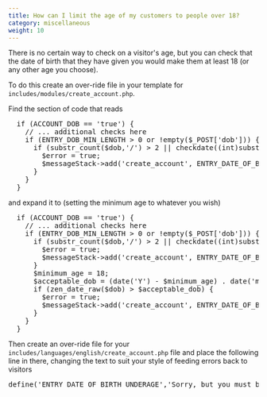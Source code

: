 ```yaml
---
title: How can I limit the age of my customers to people over 18?
category: miscellaneous
weight: 10
---
```


There is no certain way to check on a visitor's age, but you can check that the date of birth that they have given you would make them at least 18 (or any other age you choose).

To do this create an over-ride file in your template for <code>includes/modules/create_account.php</code>.

Find the section of code that reads
<pre>
  if (ACCOUNT_DOB == 'true') {
    // ... additional checks here 
    if (ENTRY_DOB_MIN_LENGTH > 0 or !empty($_POST['dob'])) {
      if (substr_count($dob,'/') > 2 || checkdate((int)substr(zen_date_raw($dob), 4, 2), (int)substr(zen_date_raw($dob), 6, 2), (int)substr(zen_date_raw($dob), 0, 4)) == false) {
        $error = true;
        $messageStack->add('create_account', ENTRY_DATE_OF_BIRTH_ERROR);
      }
    }
  }
</pre>

and expand it to (setting the minimum age to whatever you wish)

<pre>
  if (ACCOUNT_DOB == 'true') {
    // ... additional checks here 
    if (ENTRY_DOB_MIN_LENGTH > 0 or !empty($_POST['dob'])) {
      if (substr_count($dob,'/') > 2 || checkdate((int)substr(zen_date_raw($dob), 4, 2), (int)substr(zen_date_raw($dob), 6, 2), (int)substr(zen_date_raw($dob), 0, 4)) == false) {
        $error = true;
        $messageStack->add('create_account', ENTRY_DATE_OF_BIRTH_ERROR);
      }
      $minimum_age = 18;
      $acceptable_dob = (date('Y') - $minimum_age) . date('md');
      if (zen_date_raw($dob) > $acceptable_dob) {
        $error = true;
        $messageStack->add('create_account', ENTRY_DATE_OF_BIRTH_UNDERAGE);
      }               
    }
  }
</pre>


Then create an over-ride file for your <code>includes/languages/english/create_account.php</code> file and place the following line in there, changing the text to suit your style of feeding errors back to visitors

<pre>
define('ENTRY_DATE_OF_BIRTH_UNDERAGE','Sorry, but you must be at least 18 to register to use this site');
</pre>
